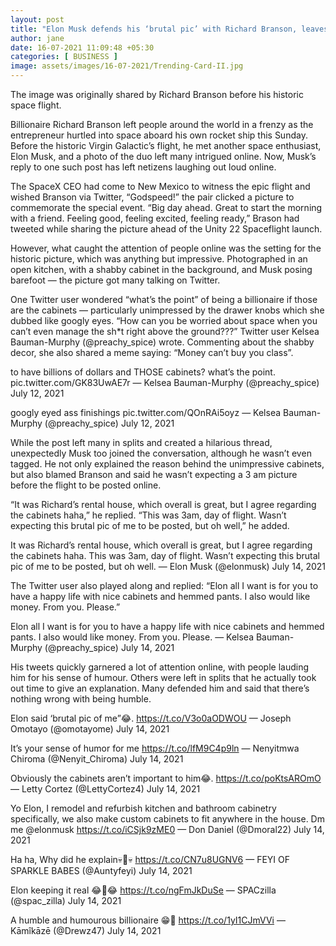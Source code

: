```yaml
---
layout: post
title: "Elon Musk defends his ‘brutal pic’ with Richard Branson, leaves netizens in splits"
author: jane 
date: 16-07-2021 11:09:48 +05:30 
categories: [ BUSINESS ] 
image: assets/images/16-07-2021/Trending-Card-II.jpg
---
```

The image was originally shared by Richard Branson before his historic space flight.

Billionaire Richard Branson left people around the world in a frenzy as the entrepreneur hurtled into space aboard his own rocket ship this Sunday. Before the historic Virgin Galactic’s flight, he met another space enthusiast, Elon Musk, and a photo of the duo left many intrigued online. Now, Musk’s reply to one such post has left netizens laughing out loud online.

The SpaceX CEO had come to New Mexico to witness the epic flight and wished Branson via Twitter, “Godspeed!” the pair clicked a picture to commemorate the special event. “Big day ahead. Great to start the morning with a friend. Feeling good, feeling excited, feeling ready,” Brason had tweeted while sharing the picture ahead of the Unity 22 Spaceflight launch.

However, what caught the attention of people online was the setting for the historic picture, which was anything but impressive. Photographed in an open kitchen, with a shabby cabinet in the background, and Musk posing barefoot — the picture got many talking on Twitter.

One Twitter user wondered “what’s the point” of being a billionaire if those are the cabinets — particularly unimpressed by the drawer knobs which she dubbed like googly eyes. “How can you be worried about space when you can’t even manage the sh*t right above the ground???” Twitter user Kelsea Bauman-Murphy (@preachy_spice) wrote. Commenting about the shabby decor, she also shared a meme saying: “Money can’t buy you class”.

to have billions of dollars and THOSE cabinets? what’s the point. pic.twitter.com/GK83UwAE7r — Kelsea Bauman-Murphy (@preachy_spice) July 12, 2021

googly eyed ass finishings pic.twitter.com/QOnRAi5oyz — Kelsea Bauman-Murphy (@preachy_spice) July 12, 2021

While the post left many in splits and created a hilarious thread, unexpectedly Musk too joined the conversation, although he wasn’t even tagged. He not only explained the reason behind the unimpressive cabinets, but also blamed Branson and said he wasn’t expecting a 3 am picture before the flight to be posted online.

“It was Richard’s rental house, which overall is great, but I agree regarding the cabinets haha,” he replied. “This was 3am, day of flight. Wasn’t expecting this brutal pic of me to be posted, but oh well,” he added.

It was Richard’s rental house, which overall is great, but I agree regarding the cabinets haha. This was 3am, day of flight. Wasn’t expecting this brutal pic of me to be posted, but oh well. — Elon Musk (@elonmusk) July 14, 2021

The Twitter user also played along and replied: “Elon all I want is for you to have a happy life with nice cabinets and hemmed pants. I also would like money. From you. Please.”

Elon all I want is for you to have a happy life with nice cabinets and hemmed pants. I also would like money. From you. Please. — Kelsea Bauman-Murphy (@preachy_spice) July 14, 2021

His tweets quickly garnered a lot of attention online, with people lauding him for his sense of humour. Others were left in splits that he actually took out time to give an explanation. Many defended him and said that there’s nothing wrong with being humble.

Elon said ‘brutal pic of me”😂. https://t.co/V3o0aODWOU — Joseph Omotayo (@omotayome) July 14, 2021

It’s your sense of humor for me https://t.co/lfM9C4p9ln — Nenyitmwa Chiroma (@Nenyit_Chiroma) July 14, 2021

Obviously the cabinets aren’t important to him😂. https://t.co/poKtsAROmO — Letty Cortez (@LettyCortez4) July 14, 2021

Yo Elon, I remodel and refurbish kitchen and bathroom cabinetry specifically, we also make custom cabinets to fit anywhere in the house. Dm me @elonmusk https://t.co/iCSjk9zME0 — Don Daniel (@Dmoral22) July 14, 2021

Ha ha, Why did he explain💀🤣💀 https://t.co/CN7u8UGNV6 — FEYI OF SPARKLE BABES (@Auntyfeyi) July 14, 2021

Elon keeping it real 😂🤣😂 https://t.co/ngFmJkDuSe — SPACzilla (@spac_zilla) July 14, 2021

A humble and humourous billionaire 😁👏 https://t.co/1yI1CJmVVi — Kāmîkāzē (@Drewz47) July 14, 2021